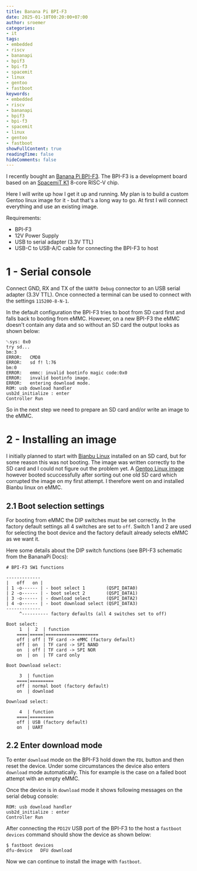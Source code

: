 ```yaml
---
title: Banana Pi BPI-F3 
date: 2025-01-10T00:20:00+07:00
author: sroemer
categories:
- it
tags:
- embedded
- riscv
- bananapi
- bpif3
- bpi-f3
- spacemit
- linux
- gentoo
- fastboot
keywords:
- embedded
- riscv
- bananapi
- bpif3
- bpi-f3
- spacemit
- linux
- gentoo
- fastboot
showFullContent: true
readingTime: false
hideComments: false
---
```


I recently bought an [Banana Pi BPI-F3](https://docs.banana-pi.org/en/BPI-F3/BananaPi_BPI-F3).
The BPI-F3 is a development board based on an
[SpacemiT K1](https://docs.banana-pi.org/en/BPI-F3/SpacemiT_K1_datasheet) 8-core RISC-V chip.

Here I will write up how I get it up and running. My plan is to build a custom Gentoo linux
image for it - but that's a long way to go. At first I will connect everything and use an
existing image.

Requirements:
- BPI-F3
- 12V Power Supply
- USB to serial adapter (3.3V TTL)
- USB-C to USB-A/C cable for connecting the BPI-F3 to host

#  1 - Serial console

Connect GND, RX and TX of the `UART0 Debug` connector to an USB serial adapter (3.3V TTL).
Once connected a terminal can be used to connect with the settings `115200-8-N-1`.

In the default configuration the BPI-F3 tries to boot from SD card first and falls back to booting
from eMMC. However, on a new BPI-F3 the eMMC doesn't contain any data and so without an SD card the
output looks as shown below:
```
␀sys: 0x0
try sd...
bm:3
ERROR:   CMD8
ERROR:   sd f! l:76
bm:0
ERROR:   emmc: invalid bootinfo magic code:0x0
ERROR:   invalid bootinfo image.
ERROR:   entering download mode.
ROM: usb download handler
usb2d_initialize : enter
Controller Run
```

So in the next step we need to prepare an SD card and/or write an image to the eMMC.


# 2 - Installing an image

I initially planned to start with [Bianbu Linux](http://archive.spacemit.com/image/k1/version/bianbu/v2.0.4/)
installed on an SD card, but for some reason this was not booting. The image was written correctly to the SD
card and I could not figure out the problem yet. A [Gentoo Linux image](https://dev.gentoo.org/~lu_zero/riscv/)
however booted scuccessfully after sorting out one old SD card which corrupted the image on my first attempt.
I therefore went on and installed Bianbu linux on eMMC.

## 2.1 Boot selection settings

For booting from eMMC the DIP switches must be set correctly. In the factory default settings all 4 switches
are set to `off`. Switch 1 and 2 are used for selecting the boot device and the factory default already
selects eMMC as we want it.

Here some details about the DIP switch functions (see BPI-F3 schematic from the BananaPi Docs):

```
# BPI-F3 SW1 functions

-------------
|   off   on |
| 1 -o------ | - boot select 1        (QSPI_DATA0)
| 2 -o------ | - boot select 2        (QSPI_DATA1)
| 3 -o------ | - download select      (QSPI_DATA2)
| 4 -o------ | - boot download select (QSPI_DATA3)
-------------
     ^---------- factory defaults (all 4 switches set to off)

Boot select:
     1  |  2  | function
    ====|=====|====================
    off | off | TF card -> eMMC (factory default)
    off | on  | TF card -> SPI NAND
    on  | off | TF card -> SPI NOR
    on  | on  | TF card only

Boot Download select:

     3  | function
    ====|=========
    off | normal boot (factory default)
    on  | download

Download select:

     4  | function
    ====|=========
    off | USB (factory default)
    on  | UART
```

## 2.2 Enter download mode

To enter `download` mode on the BPI-F3 hold down the `FDL` button and then reset the device.
Under some circumstances the device also enters `download` mode automatically. This for example
is the case on a failed boot attempt with an empty eMMC.

Once the device is in `download` mode it shows following messages on the serial debug console:
```
ROM: usb download handler
usb2d_initialize : enter
Controller Run
```

After connecting the `PD12V` USB port of the BPI-F3 to the host a `fastboot devices` command
should show the device as shown below:
```
$ fastboot devices
dfu-device	 DFU download
```

Now we can continue to install the image with `fastboot`.

